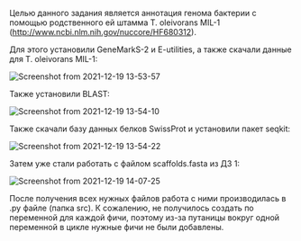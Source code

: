 Целью данного задания является аннотация генома бактерии с помощью родственного ей штамма T. oleivorans MIL-1 (http://www.ncbi.nlm.nih.gov/nuccore/HF680312).


Для этого установили GeneMarkS-2 и E-utilities, а также скачали данные для T. oleivorans MIL-1:

![Screenshot from 2021-12-19 13-53-57](https://user-images.githubusercontent.com/60808642/146672975-a2b3917b-cacc-4442-98bb-6e26363a9c46.png)

Также установили BLAST: 

![Screenshot from 2021-12-19 13-54-10](https://user-images.githubusercontent.com/60808642/146672984-c506ca25-111f-49e3-98ae-24f35820aa8d.png)

Также скачали базу данных белков SwissProt и установили пакет seqkit:

![Screenshot from 2021-12-19 13-54-22](https://user-images.githubusercontent.com/60808642/146672989-fba50718-9713-4a82-9492-b3a13b24534f.png)

Затем уже стали работать с файлом scaffolds.fasta из ДЗ 1:

![Screenshot from 2021-12-19 14-07-25](https://user-images.githubusercontent.com/60808642/146673001-b907ddae-d51f-42f3-b45e-5d307be60d47.png)

После получения всех нужных файлов работа с ними производилась в .py файле (папка src). К сожалению, не получилось создать по переменной для каждой фичи, поэтому из-за путаницы вокруг одной переменной в цикле нужные фичи не были добавлены.
